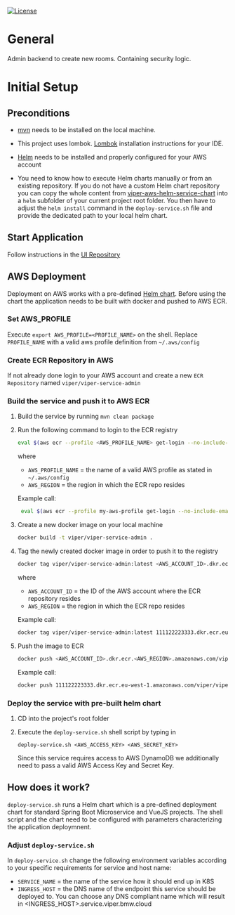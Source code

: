 [![License](https://img.shields.io/badge/License-Apache%202.0-blue.svg)](https://opensource.org/licenses/Apache-2.0)

# General

Admin backend to create new rooms. Containing security logic.

# Initial Setup

## Preconditions

- [mvn](https://maven.apache.org/download.cgi) needs to be installed on the local machine. 

- This project uses lombok.
  [Lombok](https://www.baeldung.com/lombok-ide) installation instructions for your IDE.
  
- [Helm](https://helm.sh/docs/using_helm/#install-helm) needs to be installed and properly configured for your AWS account

- You need to know how to execute Helm charts manually or from an existing repository. If you do not have a custom Helm chart repository you can copy
  the whole content from [viper-aws-helm-service-chart](https://github.com/visual-perceptibility/viper-aws-helm-service-chart) into a `helm` subfolder of
  your current project root folder. You then have to adjust the `helm install` command in the `deploy-service.sh` file and provide the dedicated path to your
  local helm chart.

## Start Application 
Follow instructions in the 
[UI Repository ](https://github.com/visual-perceptibility/viper-ui-standalone/blob/master/README.md "README UI Component") 

## AWS Deployment

Deployment on AWS works with a pre-defined [Helm chart](https://github.com/visual-perceptibility/viper-aws-helm-service-chart).
Before using the chart the application needs to be built with docker and pushed to AWS ECR.

### Set AWS_PROFILE

Execute `export AWS_PROFILE=<PROFILE_NAME>` on the shell. Replace `PROFILE_NAME` with a valid aws profile definition
from `~/.aws/config`

### Create ECR Repository in AWS

If not already done login to your AWS account and create a new `ECR Repository` named `viper/viper-service-admin`

### Build the service and push it to AWS ECR

1. Build the service by running `mvn clean package`

2. Run the following command to login to the ECR registry 
   ```bash
   eval $(aws ecr --profile <AWS_PROFILE_NAME> get-login --no-include-email --region <AWS_REGION>")
   ```
   where
   
   - `AWS_PROFILE_NAME` = the name of a valid AWS profile as stated in `~/.aws/config`
   - `AWS_REGION` = the region in which the ECR repo resides
   
   Example call:
   
   ```bash
    eval $(aws ecr --profile my-aws-profile get-login --no-include-email --region eu-west-1")
   ```
   
3. Create a new docker image on your local machine

   ```bash
   docker build -t viper/viper-service-admin .   
   ```
   
4. Tag the newly created docker image in order to push it to the registry

   ```bash
   docker tag viper/viper-service-admin:latest <AWS_ACCOUNT_ID>.dkr.ecr.<AWS_REGION>.amazonaws.com/viper/viper-service-admin:latest
   ```
   
   where
   - `AWS_ACCOUNT_ID` = the ID of the AWS account where the ECR repository resides
   - `AWS_REGION` =  the region in which the ECR repo resides
   
   Example call:
   
   ```bash
   docker tag viper/viper-service-admin:latest 111122223333.dkr.ecr.eu-west-1.amazonaws.com/viper/viper-service-admin:latest
   ```
   
5. Push the image to ECR

    ```bash
    docker push <AWS_ACCOUNT_ID>.dkr.ecr.<AWS_REGION>.amazonaws.com/viper/viper-service-admin:latest
    ```
    
    Example call:
    
    ```bash
    docker push 111122223333.dkr.ecr.eu-west-1.amazonaws.com/viper/viper-service-admin:latest
    ```

### Deploy the service with pre-built helm chart

1. CD into the project's root folder

2. Execute the `deploy-service.sh` shell script by typing in
 
   `deploy-service.sh <AWS_ACCESS_KEY> <AWS_SECRET_KEY>`
   
   Since this service requires access to AWS DynamoDB we additionally need to pass a valid AWS Access Key and Secret Key.
   

## How does it work?

`deploy-service.sh` runs a Helm chart which is a pre-defined deployment chart for standard Spring Boot Microservice and VueJS
projects. The shell script and the chart need to be configured with parameters characterizing the application deploymnent.

### Adjust `deploy-service.sh`

In `deploy-service.sh` change the following environment variables according to your specific requirements for service and host name:

- `SERVICE_NAME` = the name of the service how it should end up in K8S
- `INGRESS_HOST` = the DNS name of the endpoint this service should be deployed to. You can choose any DNS compliant
                   name which will result in <INGRESS_HOST>.service.viper.bmw.cloud